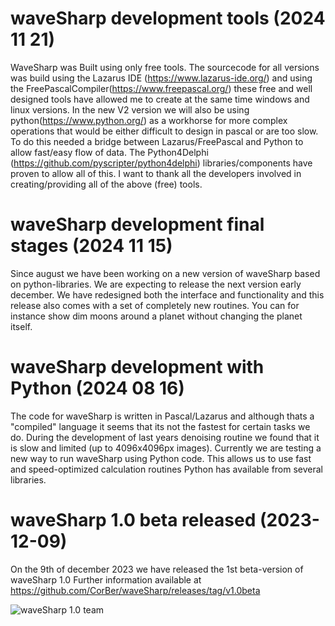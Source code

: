 # waveSharp development tools (2024 11 21)
WaveSharp was Built using only free tools. The sourcecode for all versions was build using the Lazarus IDE (https://www.lazarus-ide.org/) and using the FreePascalCompiler(https://www.freepascal.org/) these free and well designed tools have allowed me to create at the same time windows and linux versions. In the new V2 version we will also be using python(https://www.python.org/) as a workhorse for more complex operations that would be either difficult to design in pascal or are too slow. To do this needed a bridge between Lazarus/FreePascal and Python to allow fast/easy flow of data. The Python4Delphi (https://github.com/pyscripter/python4delphi) libraries/components have proven to allow all of this. I want to thank all the developers involved in creating/providing all of the above (free) tools.

# waveSharp development final stages (2024 11 15)
Since august we have been working on a new version of waveSharp based on python-libraries. We are expecting
to release the next version early december. We have redesigned both the interface and functionality and this release
also comes with a set of completely new routines. You can for instance show dim moons around a planet without changing the planet
itself.

# waveSharp development with Python (2024 08 16)
The code for waveSharp is written in Pascal/Lazarus and although thats a "compiled" language
it seems that its not the fastest for certain tasks we do. During the development of last years denoising
routine we found that it is slow and limited (up to 4096x4096px images). Currently we are testing a
new way to run waveSharp using Python code. This allows us to use fast and speed-optimized calculation routines
Python has available from several libraries. 

# waveSharp 1.0 beta released (2023-12-09)
On the 9th of december 2023 we have released the 1st beta-version of waveSharp 1.0 
Further information available at https://github.com/CorBer/waveSharp/releases/tag/v1.0beta <br>

![waveSharp 1.0 team](/../main/images/wavesharpv1_0beta.png)



